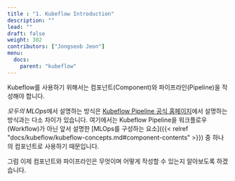 ```yaml
---
title : "1. Kubeflow Introduction"
description: ""
lead: ""
draft: false
weight: 302
contributors: ["Jongseob Jeon"]
menu:
  docs:
    parent: "kubeflow"
---
```


Kubeflow를 사용하기 위해서는 컴포넌트(Component)와 파이프라인(Pipeline)을 작성해야 합니다.

*모두의 MLOps*에서 설명하는 방식은 [Kubeflow Pipeline 공식 홈페이지](https://www.kubeflow.org/docs/components/pipelines/overview/quickstart/)에서 설명하는 방식과는 다소 차이가 있습니다. 여기에서는 Kubeflow Pipeline을 워크플로우(Workflow)가 아닌 앞서 설명한 [MLOps를 구성하는 요소]({{< relref "docs/kubeflow/kubeflow-concepts.md#component-contents" >}}) 중 하나의 컴포넌트로 사용하기 때문입니다.

그럼 이제 컴포넌트와 파이프라인은 무엇이며 어떻게 작성할 수 있는지 알아보도록 하겠습니다.
